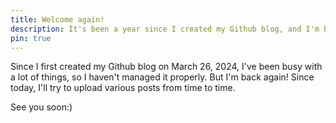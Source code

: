 ```yaml
---
title: Welcome again!
description: It's been a year since I created my Github blog, and I'm back again.
pin: true
---
```


Since I first created my Github blog on March 26, 2024, I've been busy with a lot of things, so I haven't managed it properly.
But I'm back again! Since today, I'll try to upload various posts from time to time.

See you soon:)
